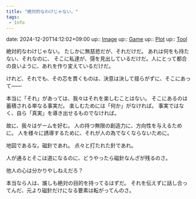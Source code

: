```yaml
---
title: "絶対的なわけじゃない。"
tags:
 - Info
---
```


date: 2024-12-20T14:12:02+09:00
up:: [Image](../Bar/Novel/Topics/Image.md)
up:: [Game](../Bar/Novel/Topics/Game.md)
up:: [Plot](../Bar/Novel/Chaos/Plot.md)
up:: [Tool](../Bar/Novel/Topics/Tool.md)

絶対的なわけじゃない。
たしかに無慈悲だが、それだけだ。
あれは何をも持たない、それなのに、
そこに私達が、彁を見出しているだけだ。人にとって都合の良いように、あれを作り変えているだけだ。

けれど、それでも、その芯を貫くものは、決意は決して揺らがずに、そこにあって――

本当に「それ」があっては、我々はそれを楽しむことはない。
そこにあるのは蓄積される単なる事実だ。
楽しむためには「何か」がなければ。
事実ではなく、自ら「真実」を導き出せるものでなければ。

故に、我々はゲームを好む。
人の持つ無限の創造力に、方向性を与えるために。
人を様々に誘導するために、それが人の為でなくならないために。

地図であるな。磁針であれ。
点々と打たれた針であれ。


人が通るとそこは道になるのに、どうやったら磁針なんざが残るのさ。

他人の心は分かりやしねえだろ？

本当なら人は、誰しも絶対の目的を持ってるはずだ。
それを伝えずに話し合ってんだ、元より磁針だけになる要素は転がってんのさ。